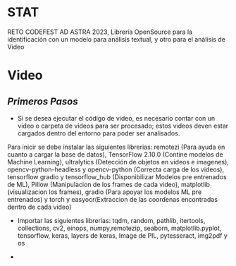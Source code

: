# STAT
RETO CODEFEST AD ASTRA 2023, Librería OpenSource para la identificación con un modelo para análisis textual, y otro para el análisis de Video



# Video

## *Primeros Pasos*

 + Si se desea ejecutar el código de video, es necesario contar con un video o carpeta de videos para ser procesado; estos videos deven estar cargados dentro del entorno para poder ser analisados.
 
Para inicir se debe instalar las siguientes librerias: remotezi (Para ayuda en cuanto a cargar la base de datos), TensorFlow 2.10.0 (Contine modelos de Machine Learning), ultralytics (Detección de objetos en videos e imagenes), opencv-python-headless y opencv-python (Correcta carga de los videos), tensorflow gradio y tensorflow_hub (Disponibilizar Modelos pre entrenados de ML), Pillow (Manipulacion de los frames de cada video), matplotlib (visualizacion los frames), gradio (Para apoyar los modelos ML pre entrenados) y torch y easyocr(Extraccion de las coordenas encontradas dentro de cada video)

 + Importar las siguientes librerias: tqdm, random, pathlib, itertools, collections, cv2, einops, numpy,remotezip, seaborn, matplotlib.pyplot, tensorflow, keras, layers de keras, Image de PIL, pytesseract, img2pdf y os

 + 

